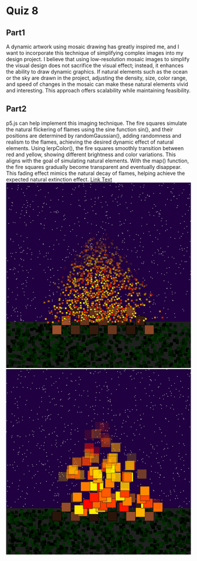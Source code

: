 # Quiz 8
## Part1
A dynamic artwork using mosaic drawing has greatly inspired me, and I want to incorporate this technique of simplifying complex images into my design project. I believe that using low-resolution mosaic images to simplify the visual design does not sacrifice the visual effect; instead, it enhances the ability to draw dynamic graphics. If natural elements such as the ocean or the sky are drawn in the project, adjusting the density, size, color range, and speed of changes in the mosaic can make these natural elements vivid and interesting. This approach offers scalability while maintaining feasibility.
## Part2
p5.js can help implement this imaging technique. The fire squares simulate the natural flickering of flames using the sine function sin(), and their positions are determined by randomGaussian(), adding randomness and realism to the flames, achieving the desired dynamic effect of natural elements. Using lerpColor(), the fire squares smoothly transition between red and yellow, showing different brightness and color variations. This aligns with the goal of simulating natural elements. With the map() function, the fire squares gradually become transparent and eventually disappear. This fading effect mimics the natural decay of flames, helping achieve the expected natural extinction effect.
[Link Text](https://happycoding.io/tutorials/p5js/creating-classes/campfire)
![image](readmeImages/Picture1.png)
![image](readmeImages/Picture2.png)